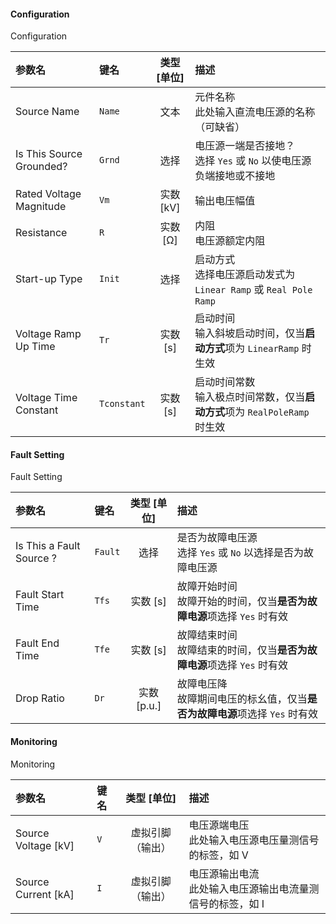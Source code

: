 <!--
DO NOT EDIT THIS FILE DIRECTLY.
This file is generated by tools/comp-docs.js.
All changes will be overwritten by regeneration.
-->

<slot class="model-parameters">

#### Configuration

Configuration

| 参数名 | 键名 | 类型 [单位] | 描述 |
|:------ |:---- |:-----------:|:---- |
| Source Name | `Name` | 文本 | 元件名称  <br/>  此处输入直流电压源的名称（可缺省） |
| Is This Source Grounded? | `Grnd` | 选择 | 电压源一端是否接地？ <br/>  选择 `Yes` 或 `No` 以使电压源负端接地或不接地 |
| Rated Voltage Magnitude | `Vm` | 实数 [kV] | 输出电压幅值 |
| Resistance | `R` | 实数 [Ω] | 内阻  <br/>  电压源额定内阻 |
| Start\-up Type | `Init` | 选择 | 启动方式 <br/>  选择电压源启动发式为 `Linear Ramp` 或 `Real Pole Ramp` |
| Voltage Ramp Up Time | `Tr` | 实数 [s] | 启动时间   <br/>  输入斜坡启动时间，仅当**启动方式**项为 `LinearRamp` 时生效 |
| Voltage Time Constant | `Tconstant` | 实数 [s] | 启动时间常数 <br/>  输入极点时间常数，仅当**启动方式**项为 `RealPoleRamp` 时生效 |

#### Fault Setting

Fault Setting

| 参数名 | 键名 | 类型 [单位] | 描述 |
|:------ |:---- |:-----------:|:---- |
| Is This a Fault Source ? | `Fault` | 选择 | 是否为故障电压源 <br/>  选择 `Yes` 或 `No` 以选择是否为故障电压源 |
| Fault Start Time | `Tfs` | 实数 [s] | 故障开始时间  <br/> 故障开始的时间，仅当**是否为故障电源**项选择 `Yes` 时有效 |
| Fault End Time | `Tfe` | 实数 [s] | 故障结束时间  <br/> 故障结束的时间，仅当**是否为故障电源**项选择 `Yes` 时有效 |
| Drop Ratio | `Dr` | 实数 [p\.u\.] | 故障电压降  <br/>  故障期间电压的标幺值，仅当**是否为故障电源**项选择 `Yes` 时有效 |

#### Monitoring

Monitoring

| 参数名 | 键名 | 类型 [单位] | 描述 |
|:------ |:---- |:-----------:|:---- |
| Source Voltage \[kV\] | `V` | 虚拟引脚（输出） | 电压源端电压  <br/>  此处输入电压源电压量测信号的标签，如 V |
| Source Current \[kA\] | `I` | 虚拟引脚（输出） | 电压源输出电流 <br/>  此处输入电压源输出电流量测信号的标签，如 I |


</slot>
